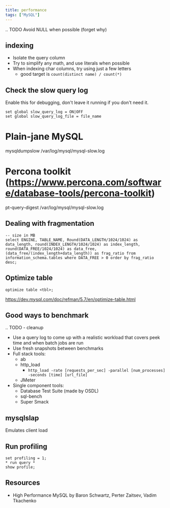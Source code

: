 ```yaml
---
title: performance
tags: ["MySQL"]
---
```


.. TODO
  Avoid NULL when possible (forget why)

indexing
--------

* Isolate the query column
* Try to simplify any math, and use literals when possible
* When indexing char columns, try using just a few letters
  * good target is ``count(distinct name) / count(*)``


Check the slow query log
------------------------
Enable this for debugging, don't leave it running if you don't need it.

```mysql
set global slow_query_log = ON|OFF
set global slow_query_log_file = file_name
```



  # Plain-jane MySQL
  mysqldumpslow /var/log/mysql/mysql-slow.log
  # Percona toolkit (<https://www.percona.com/software/database-tools/percona-toolkit>)
  pt-query-digest /var/log/mysql/mysql-slow.log

Dealing with fragmentation
--------------------------

```mysql
-- size in MB
select ENGINE, TABLE_NAME, Round(DATA_LENGTH/1024/1024) as data_length, round(INDEX_LENGTH/1024/1024) as index_length, round(DATA_FREE/1024/1024) as data_free, (data_free/(index_length+data_length)) as frag_ratio from information_schema.tables where DATA_FREE > 0 order by frag_ratio desc;
```

Optimize table
--------------

```mysql
optimize table <tbl>;
```

<https://dev.mysql.com/doc/refman/5.7/en/optimize-table.html>

Good ways to benchmark
----------------------
.. TODO - cleanup


* Use a query log to come up with a realistic workload that covers peek time and when batch jobs are run
* Use fresh snapshots between benchmarks
* Full stack tools:
  * ab
  * http_load
    * ``http_load -rate [requests_per_sec] -parallel [num_processes] -seconds [time] [url_file]``
  * JMeter
* Single component tools:
  * Database Test Suite (made by OSDL)
  * sql-bench
  * Super Smack


mysqlslap
---------

Emulates client load

Run profiling
-------------

```
set profiling = 1;
* run query *
show profile;
```

Resources
---------

* High Performance MySQL by Baron Schwartz, Perter Zaitsev, Vadim Tkachenko


